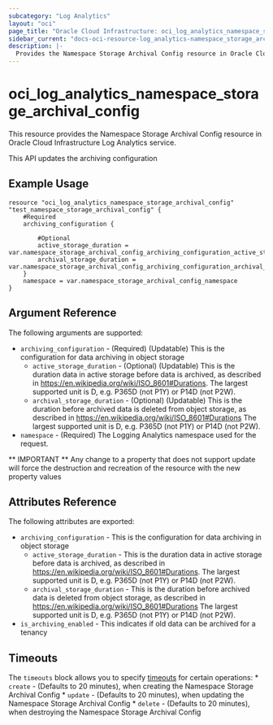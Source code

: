 ```yaml
---
subcategory: "Log Analytics"
layout: "oci"
page_title: "Oracle Cloud Infrastructure: oci_log_analytics_namespace_storage_archival_config"
sidebar_current: "docs-oci-resource-log_analytics-namespace_storage_archival_config"
description: |-
  Provides the Namespace Storage Archival Config resource in Oracle Cloud Infrastructure Log Analytics service
---
```


# oci_log_analytics_namespace_storage_archival_config
This resource provides the Namespace Storage Archival Config resource in Oracle Cloud Infrastructure Log Analytics service.

This API updates the archiving configuration


## Example Usage

```hcl
resource "oci_log_analytics_namespace_storage_archival_config" "test_namespace_storage_archival_config" {
	#Required
	archiving_configuration {

		#Optional
		active_storage_duration = var.namespace_storage_archival_config_archiving_configuration_active_storage_duration
		archival_storage_duration = var.namespace_storage_archival_config_archiving_configuration_archival_storage_duration
	}
	namespace = var.namespace_storage_archival_config_namespace
}
```

## Argument Reference

The following arguments are supported:

* `archiving_configuration` - (Required) (Updatable) This is the configuration for data archiving in object storage
	* `active_storage_duration` - (Optional) (Updatable) This is the duration data in active storage before data is archived, as described in https://en.wikipedia.org/wiki/ISO_8601#Durations. The largest supported unit is D, e.g. P365D (not P1Y) or P14D (not P2W). 
	* `archival_storage_duration` - (Optional) (Updatable) This is the duration before archived data is deleted from object storage, as described in https://en.wikipedia.org/wiki/ISO_8601#Durations The largest supported unit is D, e.g. P365D (not P1Y) or P14D (not P2W). 
* `namespace` - (Required) The Logging Analytics namespace used for the request.

** IMPORTANT **
Any change to a property that does not support update will force the destruction and recreation of the resource with the new property values

## Attributes Reference

The following attributes are exported:

* `archiving_configuration` - This is the configuration for data archiving in object storage
	* `active_storage_duration` - This is the duration data in active storage before data is archived, as described in https://en.wikipedia.org/wiki/ISO_8601#Durations. The largest supported unit is D, e.g. P365D (not P1Y) or P14D (not P2W). 
	* `archival_storage_duration` - This is the duration before archived data is deleted from object storage, as described in https://en.wikipedia.org/wiki/ISO_8601#Durations The largest supported unit is D, e.g. P365D (not P1Y) or P14D (not P2W). 
* `is_archiving_enabled` - This indicates if old data can be archived for a tenancy

## Timeouts

The `timeouts` block allows you to specify [timeouts](https://registry.terraform.io/providers/oracle/oci/latest/docs/guides/changing_timeouts) for certain operations:
	* `create` - (Defaults to 20 minutes), when creating the Namespace Storage Archival Config
	* `update` - (Defaults to 20 minutes), when updating the Namespace Storage Archival Config
	* `delete` - (Defaults to 20 minutes), when destroying the Namespace Storage Archival Config
